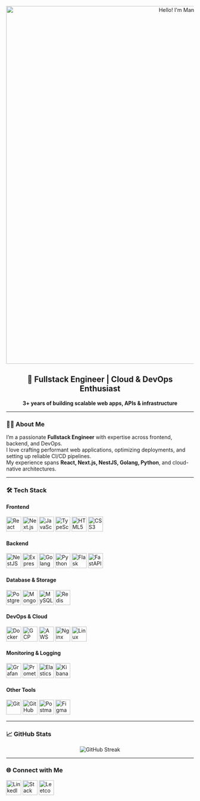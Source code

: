 <!-- Banner -->
<p align="center">
  <img src="https://raw.githubusercontent.com/Manassaharoy/Manassaharoy/main/Hello!%20It's%20Manas%20Roy.gif" alt="Hello! I'm Manas S. Roy" width="960"/>
</p>

<h2 align="center">🚀 Fullstack Engineer | Cloud & DevOps Enthusiast</h2>
<p align="center">
  <b>3+ years of building scalable web apps, APIs & infrastructure</b>
</p>

---

### 👨‍💻 About Me
I’m a passionate **Fullstack Engineer** with expertise across frontend, backend, and DevOps.  
I love crafting performant web applications, optimizing deployments, and setting up reliable CI/CD pipelines.  
My experience spans **React, Next.js, NestJS, Golang, Python**, and cloud-native architectures.

---

### 🛠 Tech Stack

#### **Frontend**
<p>
  <img src="https://cdn.jsdelivr.net/gh/devicons/devicon/icons/react/react-original.svg" width="40" height="40" alt="React"/>
  <img src="https://cdn.jsdelivr.net/gh/devicons/devicon/icons/nextjs/nextjs-original.svg" width="40" height="40" alt="Next.js"/>
  <img src="https://cdn.jsdelivr.net/gh/devicons/devicon/icons/javascript/javascript-original.svg" width="40" height="40" alt="JavaScript"/>
  <img src="https://cdn.jsdelivr.net/gh/devicons/devicon/icons/typescript/typescript-original.svg" width="40" height="40" alt="TypeScript"/>
  <img src="https://cdn.jsdelivr.net/gh/devicons/devicon/icons/html5/html5-original.svg" width="40" height="40" alt="HTML5"/>
  <img src="https://cdn.jsdelivr.net/gh/devicons/devicon/icons/css3/css3-original.svg" width="40" height="40" alt="CSS3"/>
</p>

#### **Backend**
<p>
  <img src="https://cdn.jsdelivr.net/gh/devicons/devicon/icons/nestjs/nestjs-plain.svg" width="40" height="40" alt="NestJS"/>
  <img src="https://cdn.jsdelivr.net/gh/devicons/devicon/icons/express/express-original.svg" width="40" height="40" alt="Express"/>
  <img src="https://cdn.jsdelivr.net/gh/devicons/devicon/icons/go/go-original.svg" width="40" height="40" alt="Golang"/>
  <img src="https://cdn.jsdelivr.net/gh/devicons/devicon/icons/python/python-original.svg" width="40" height="40" alt="Python"/>
  <img src="https://cdn.jsdelivr.net/gh/devicons/devicon/icons/flask/flask-original.svg" width="40" height="40" alt="Flask"/>
  <img src="https://cdn.jsdelivr.net/gh/devicons/devicon/icons/fastapi/fastapi-original.svg" width="40" height="40" alt="FastAPI"/>
</p>

#### **Database & Storage**
<p>
  <img src="https://cdn.jsdelivr.net/gh/devicons/devicon/icons/postgresql/postgresql-original.svg" width="40" height="40" alt="PostgreSQL"/>
  <img src="https://cdn.jsdelivr.net/gh/devicons/devicon/icons/mongodb/mongodb-original.svg" width="40" height="40" alt="MongoDB"/>
  <img src="https://cdn.jsdelivr.net/gh/devicons/devicon/icons/mysql/mysql-original.svg" width="40" height="40" alt="MySQL"/>
  <img src="https://cdn.jsdelivr.net/gh/devicons/devicon/icons/redis/redis-original.svg" width="40" height="40" alt="Redis"/>
</p>

#### **DevOps & Cloud**
<p>
  <img src="https://cdn.jsdelivr.net/gh/devicons/devicon/icons/docker/docker-original.svg" width="40" height="40" alt="Docker"/>
  <img src="https://cdn.jsdelivr.net/gh/devicons/devicon/icons/googlecloud/googlecloud-original.svg" width="40" height="40" alt="GCP"/>
  <img src="https://cdn.jsdelivr.net/gh/devicons/devicon/icons/amazonwebservices/amazonwebservices-original.svg" width="40" height="40" alt="AWS"/>
  <img src="https://cdn.jsdelivr.net/gh/devicons/devicon/icons/nginx/nginx-original.svg" width="40" height="40" alt="Nginx"/>
  <img src="https://cdn.jsdelivr.net/gh/devicons/devicon/icons/linux/linux-original.svg" width="40" height="40" alt="Linux"/>
</p>

#### **Monitoring & Logging**
<p>
  <img src="https://cdn.jsdelivr.net/gh/devicons/devicon/icons/grafana/grafana-original.svg" width="40" height="40" alt="Grafana"/>
  <img src="https://cdn.jsdelivr.net/gh/devicons/devicon/icons/prometheus/prometheus-original.svg" width="40" height="40" alt="Prometheus"/>
  <img src="https://cdn.jsdelivr.net/gh/devicons/devicon/icons/elasticsearch/elasticsearch-original.svg" width="40" height="40" alt="Elasticsearch"/>
  <img src="https://cdn.jsdelivr.net/gh/devicons/devicon/icons/kibana/kibana-original.svg" width="40" height="40" alt="Kibana"/>
</p>

#### **Other Tools**
<p>
  <img src="https://cdn.jsdelivr.net/gh/devicons/devicon/icons/git/git-original.svg" width="40" height="40" alt="Git"/>
  <img src="https://cdn.jsdelivr.net/gh/devicons/devicon/icons/github/github-original.svg" width="40" height="40" alt="GitHub"/>
  <img src="https://cdn.jsdelivr.net/gh/devicons/devicon/icons/postman/postman-original.svg" width="40" height="40" alt="Postman"/>
  <img src="https://cdn.jsdelivr.net/gh/devicons/devicon/icons/figma/figma-original.svg" width="40" height="40" alt="Figma"/>
</p>

---

### 📈 GitHub Stats


<p align="center">
  <img src="https://streak-stats.demolab.com?user=manassaharoy&theme=tokyonight" alt="GitHub Streak"/>
</p>

---



### 🌐 Connect with Me
<p align="left">
  <a href="https://www.linkedin.com/in/manassaharoy/" target="_blank"><img src="https://cdn.jsdelivr.net/gh/devicons/devicon/icons/linkedin/linkedin-original.svg" width="40" height="40" alt="LinkedIn"/></a>
  <a href="https://stackoverflow.com/users/17818994/manas-s-roy" target="_blank"><img src="https://cdn.jsdelivr.net/gh/devicons/devicon/icons/stackoverflow/stackoverflow-original.svg" width="40" height="40" alt="Stack Overflow"/></a>
  <a href="https://leetcode.com/u/Manassaharoy/" target="_blank"><img src="https://cdn.jsdelivr.net/gh/devicons/devicon/icons/leetcode/leetcode-original.svg" width="40" height="40" alt="Leetcode"/></a>
</p>
